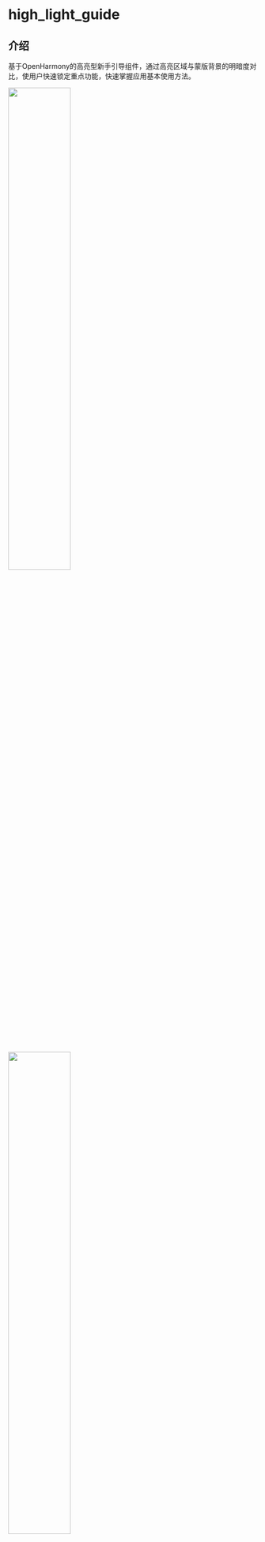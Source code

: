 ﻿# high_light_guide

## 介绍

基于OpenHarmony的高亮型新手引导组件，通过高亮区域与蒙版背景的明暗度对比，使用户快速锁定重点功能，快速掌握应用基本使用方法。

<img src="screenshot/highLightGuide1.gif" width="50%"/>

<img src="screenshot/highLightGuide2.gif" width="50%"/>

## 下载安装

1.安装

```
ohpm install @ohos/high_light_guide
```
OpenHarmony ohpm 环境配置等更多内容，请参考[如何安装 OpenHarmony ohpm 包](https://gitee.com/openharmony-tpc/docs/blob/master/OpenHarmony_har_usage.md) 。

2.在需要使用的页面导入引导页组件，如Index.ets:

```
import { HighLightGuideBuilder,HighLightGuideComponent,Controller,GuidePage,HighLightShape,RectF} from '@ohos/high_light_guide'
```

## 使用说明

```
// 引入引导页
import { Controller, GuidePage, HighLightGuideBuilder, HighLightGuideComponent, RectF } from '@ohos/high_light_guide'

private builder: HighLightGuideBuilder | null = null;
private controller: Controller | null = null;

// 初始化引导页构建类
aboutToAppear() {
  this.builder = new HighLightGuideBuilder()
    .setLabel('guide1')
    .alwaysShow(true)
    .addGuidePage(GuidePage.newInstance()
      .addHighLight('Simple')
      .addHighLight(new RectF(0, 310, 200, 360))
      .setHighLightIndicator(this.SimpleIndicator))
}

build() {
  Column() {
    Stack() {
    
      // 添加引导页布局
      HighLightGuideComponent({
        highLightContainer: this.HighLightComponent, // 引导页覆盖时的内容布局插槽
        currentHLIndicator: null, // 引导页的引导层插槽
        builder: this.builder, // 引导页的通用配置构建类
        onReady: (controller: Controller) => { // 引导页准备好的回调，获取引导页控制器
          this.controller = controller; 
        }
      })
    }
  }
  .width('100%')
}

@Builder
private HighLightComponent() {
  Column() {
    ... // 布局内容
  }.alignItems(HorizontalAlign.Start)
  .width('100%')
  .height('100%');
}

@Builder
private SimpleIndicator() {
  ... // 引导层内容
}
```

## 接口说明

**HighLightGuideBuilder**

引导页组件的通用配置项构建类。

**setLabel**

public setLabel(label: string): HighLightGuideBuilder;

为引导页设置label标签，用于保存引导页的已显示次数。

参数：

| 参数名   | 类型     | 必填 | 说明        |
|-------|--------| ---- |-----------|
| label | string | 是   | 引导页的标签名称。 |

返回值：

| 类型   | 说明            |
| ------ |---------------|
| HighLightGuideBuilder | 引导页通用配置项的构建类。 |

**setShowCounts**

public setShowCounts(count: number): HighLightGuideBuilder;

配合引导页label标签，限制引导页组件的显示次数，显示次数需要设置为正整数，alwaysShow为true时失效。

参数

| 参数名 | 类型   | 必填 | 说明               |
| ------ | ------ | ---- | ------------------ |
| count  | number | 是   | 引导页的显示次数。 |

返回值：

| 类型                  | 说明                       |
| --------------------- | -------------------------- |
| HighLightGuideBuilder | 引导页通用配置项的构建类。 |

**alwaysShow**

public alwaysShow(isAlways: boolean): HighLightGuideBuilder;

设置组件是否永久显示，优先级高于setShowCounts方法，设置为true时，setShowCounts方法失效。

| 参数名   | 类型    | 必填 | 说明                 |
| -------- | ------- | ---- | -------------------- |
| isAlways | boolean | 是   | 引导页是否永久显示。 |

返回值：

| 类型                  | 说明                       |
| --------------------- | -------------------------- |
| HighLightGuideBuilder | 引导页通用配置项的构建类。 |

**addGuidePage**

public addGuidePage(page: GuidePage): HighLightGuideBuilder;

为引导页组件添加引导页配置。

| 参数名 | 类型      | 必填 | 说明         |
| ------ | --------- | ---- | ------------ |
| page   | GuidePage | 是   | 引导页配置。 |

返回值：

| 类型                  | 说明                       |
| --------------------- | -------------------------- |
| HighLightGuideBuilder | 引导页通用配置项的构建类。 |

**setOnGuideChangedListener**

public setOnGuideChangedListener(listener: OnGuideChangedListener | null): HighLightGuideBuilder;

为引导页组件添加显示/移除监听。

参数：

| 参数名   | 类型                                 | 必填 | 说明                     |
| -------- |------------------------------------| ---- | ------------------------ |
| listener | OnGuideChangedListener &#124; null | 是   | 引导页的显示状态监听器。 |

**OnGuideChangedListener**

| 方法名    | 参数                  | 说明       |
| --------- | --------------------- | ---------- |
| onShowed  | controller:Controller | 引导页显示 |
| onRemoved | controller:Controller | 引导页移除 |

返回值：

| 类型                  | 说明                       |
| --------------------- | -------------------------- |
| HighLightGuideBuilder | 引导页通用配置项的构建类。 |

**setOnPageChangedListener**

public setOnPageChangedListener(listener: OnPageChangedListener | null): HighLightGuideBuilder;

为引导页组件添加引导页页面切换监听。

参数：

| 参数名   | 类型                                | 必填 | 说明                     |
| -------- |-----------------------------------| ---- | ------------------------ |
| listener | OnPageChangedListener &#124; null | 是   | 引导页的页面切换监听器。 |

**OnPageChangedListener**

| 方法名        | 参数              | 说明                        |
| ------------- | ----------------- | --------------------------- |
| onPageChanged | pageIndex: number | 引导页当前显示的页面index。 |

返回值：

| 类型                  | 说明                       |
| --------------------- | -------------------------- |
| HighLightGuideBuilder | 引导页通用配置项的构建类。 |

**GuidePage**

引导页页面配置项构建类。

**newInstance**

public static newInstance(): GuidePage;

获取引导页的实例。

返回值：

| 类型      | 说明                         |
| --------- | ---------------------------- |
| GuidePage | 引导页页面配置项构建类实例。 |

**addHighLight**

public addHighLight(componentId: string): GuidePage;

添加高亮组件（componentId需要整个应用内唯一），默认高亮区域为矩形。

参数：

| 参数名      | 类型   | 必填 | 说明               |
| ----------- | ------ | ---- | ------------------ |
| componentId | string | 是   | 高亮组件的唯一id。 |

返回值：

| 类型      | 说明                         |
| --------- | ---------------------------- |
| GuidePage | 引导页页面配置项构建类实例。 |

**addHighLight**

public addHighLight(componentId: string, shape: HighLightShape): GuidePage;

添加高亮组件（componentId需要整个应用内唯一），支持设置高亮区域形状，默认形状为矩形。

参数：

| 参数名      | 类型           | 必填 | 说明               |
| ----------- | -------------- | ---- | ------------------ |
| componentId | string         | 是   | 高亮组件的唯一id。 |
| shape       | HighLightShape | 是   | 高亮区域的形状。   |

返回值：

| 类型      | 说明                         |
| --------- | ---------------------------- |
| GuidePage | 引导页页面配置项构建类实例。 |

**addHighLight**

public addHighLight(componentId: string, shape: HighLightShape, padding: number): GuidePage;

添加高亮组件（componentId需要整个应用内唯一），支持设置高亮区域形状，默认形状为矩形，支持设置组件padding。

参数：

| 参数名      | 类型           | 必填 | 说明                             |
| ----------- | -------------- | ---- | -------------------------------- |
| componentId | string         | 是   | 高亮组件的唯一id。               |
| shape       | HighLightShape | 是   | 高亮区域的形状。                 |
| padding     | number         | 是   | 高亮区域距离组件实际坐标的边距。 |

返回值：

| 类型      | 说明                         |
| --------- | ---------------------------- |
| GuidePage | 引导页页面配置项构建类实例。 |

**addHighLight**

public addHighLight(componentId: string, shape: HighLightShape, round: number, padding: number): GuidePage;

添加高亮组件（componentId需要整个应用内唯一），支持设置高亮区域形状，默认形状为矩形，支持设置组件的圆角弧度（仅在shape=HighLightShape.ROUND_RECTANGLE时有效），支持设置组件padding。

参数：

| 参数名      | 类型           | 必填 | 说明                                 |
| ----------- | -------------- | ---- | ------------------------------------ |
| componentId | string         | 是   | 高亮组件的唯一id。                   |
| shape       | HighLightShape | 是   | 高亮区域的形状。                     |
| round       | number         | 是   | 圆角矩形的圆角弧度。                 |
| padding     | number         | 是   | 高亮区域边缘距离组件实际坐标的边距。 |

返回值：

| 类型      | 说明                         |
| --------- | ---------------------------- |
| GuidePage | 引导页页面配置项构建类实例。 |

**addHighLight**

public addHighLight(rectF: RectF): GuidePage;

添加指定高亮区域，默认高亮区域为矩形。

参数：

| 参数名 | 类型  | 必填 | 说明           |
| ------ | ----- | ---- | -------------- |
| rectF  | RectF | 是   | 指定高亮区域。 |

返回值：

| 类型      | 说明                         |
| --------- | ---------------------------- |
| GuidePage | 引导页页面配置项构建类实例。 |

**addHighLight**

public addHighLight(rectF: RectF, shape: HighLightShape): GuidePage;

添加指定高亮区域，支持设置高亮区域形状，默认形状为矩形。

| 参数名 | 类型           | 必填 | 说明             |
| ------ | -------------- | ---- | ---------------- |
| rectF  | RectF          | 是   | 指定高亮区域。   |
| shape  | HighLightShape | 是   | 高亮区域的形状。 |

返回值：

| 类型      | 说明                         |
| --------- | ---------------------------- |
| GuidePage | 引导页页面配置项构建类实例。 |

**addHighLight**

public addHighLight(rectF: RectF, shape: HighLightShape, round: number): GuidePage;

添加指定高亮区域，支持设置高亮区域形状，默认形状为矩形，支持设置组件的圆角弧度（仅在shape=HighLightShape.ROUND_RECTANGLE时有效）。

参数：

| 参数名 | 类型           | 必填 | 说明                 |
| ------ | -------------- | ---- | -------------------- |
| rectF  | RectF          | 是   | 指定高亮区域。       |
| shape  | HighLightShape | 是   | 高亮区域的形状。     |
| round  | number         | 是   | 圆角矩形的圆角弧度。 |

返回值：

| 类型      | 说明                         |
| --------- | ---------------------------- |
| GuidePage | 引导页页面配置项构建类实例。 |

**addHighLightWithOptions**

public addHighLightWithOptions(componentId: string, options: HighLightOptions): GuidePage;

添加高亮组件（componentId需要整个应用内唯一），默认高亮区域为矩形，支持设置高亮区域的额外配置，包括高亮区域的点击事件，重绘高亮图形，每次显示引导页时更新组件的位置。

参数：

| 参数名      | 类型             | 必填 | 说明                 |
| ----------- | ---------------- | ---- | -------------------- |
| componentId | string           | 是   | 高亮组件的唯一id。   |
| options     | HighLightOptions | 是   | 高亮区域的额外配置。 |

返回值：

| 类型      | 说明                         |
| --------- | ---------------------------- |
| GuidePage | 引导页页面配置项构建类实例。 |

**addHighLightWithOptions**

public addHighLightWithOptions(componentId: string, shape: HighLightShape, options: HighLightOptions): GuidePage;

添加高亮组件（componentId需要整个应用内唯一），支持设置高亮区域形状，默认形状为矩形，支持设置高亮区域的额外配置，包括高亮区域的点击事件，重绘高亮图形，每次显示引导页时更新组件的位置。

参数：

| 参数名      | 类型             | 必填 | 说明                 |
| ----------- | ---------------- | ---- | -------------------- |
| componentId | string           | 是   | 高亮组件的唯一id。   |
| shape       | HighLightShape   | 是   | 高亮区域的形状。     |
| options     | HighLightOptions | 是   | 高亮区域的额外配置。 |

返回值：

| 类型      | 说明                         |
| --------- | ---------------------------- |
| GuidePage | 引导页页面配置项构建类实例。 |

**addHighLightWithOptions**

public addHighLightWithOptions(componentId: string, shape: HighLightShape, round: number, padding: number, options: HighLightOptions): GuidePage;

添加高亮组件（componentId需要整个应用内唯一），支持设置高亮区域形状，默认形状为矩形，支持设置组件的圆角弧度（仅在shape=HighLightShape.ROUND_RECTANGLE时有效），支持设置组件padding，支持设置高亮区域的额外配置，包括高亮区域的点击事件，重绘高亮图形，每次显示引导页时更新组件的位置。

参数：

| 参数名      | 类型             | 必填 | 说明                                 |
| ----------- | ---------------- | ---- | ------------------------------------ |
| componentId | string           | 是   | 高亮组件的唯一id。                   |
| shape       | HighLightShape   | 是   | 高亮区域的形状。                     |
| round       | number           | 是   | 圆角矩形的圆角弧度。                 |
| padding     | number           | 是   | 高亮区域边缘距离组件实际坐标的边距。 |
| options     | HighLightOptions | 是   | 高亮区域的额外配置。                 |

返回值：

| 类型      | 说明                         |
| --------- | ---------------------------- |
| GuidePage | 引导页页面配置项构建类实例。 |

**addHighLight**

public addHighLightWithOptions(rectF: RectF, options: HighLightOptions): GuidePage;

添加指定高亮区域，默认高亮区域为矩形，支持设置高亮区域的额外配置，包括高亮区域的点击事件，重绘高亮图形，每次显示引导页时更新组件的位置。

参数：

| 参数名  | 类型             | 必填 | 说明                 |
| ------- | ---------------- | ---- | -------------------- |
| rectF   | RectF            | 是   | 指定高亮区域。       |
| options | HighLightOptions | 是   | 高亮区域的额外配置。 |

返回值：

| 类型      | 说明                         |
| --------- | ---------------------------- |
| GuidePage | 引导页页面配置项构建类实例。 |

**addHighLight**

public addHighLightWithOptions(rectF: RectF, shape: HighLightShape, options: HighLightOptions): GuidePage;

添加指定高亮区域，支持设置高亮区域形状，默认形状为矩形，支持设置高亮区域的额外配置，包括高亮区域的点击事件，重绘高亮图形，每次显示引导页时更新组件的位置。

参数：

| 参数名  | 类型             | 必填 | 说明                 |
| ------- | ---------------- | ---- | -------------------- |
| rectF   | RectF            | 是   | 指定高亮区域。       |
| shape   | HighLightShape   | 是   | 高亮区域的形状。     |
| options | HighLightOptions | 是   | 高亮区域的额外配置。 |

返回值：

| 类型      | 说明                         |
| --------- | ---------------------------- |
| GuidePage | 引导页页面配置项构建类实例。 |

**addHighLight**

public addHighLightWithOptions(rectF: RectF, shape: HighLightShape, round: number, options: HighLightOptions): GuidePage;

添加指定高亮区域，支持设置高亮区域形状，默认形状为矩形，支持设置组件的圆角弧度（仅在shape=HighLightShape.ROUND_RECTANGLE时有效），支持设置高亮区域的额外配置，包括高亮区域的点击事件，重绘高亮图形，每次显示引导页时更新组件的位置。

参数：

| 参数名  | 类型             | 必填 | 说明                 |
| ------- | ---------------- | ---- | -------------------- |
| rectF   | RectF            | 是   | 指定高亮区域。       |
| shape   | HighLightShape   | 是   | 高亮区域的形状。     |
| round   | number           | 是   | 圆角矩形的圆角弧度。 |
| options | HighLightOptions | 是   | 高亮区域的额外配置。 |

返回值：

| 类型      | 说明                         |
| --------- | ---------------------------- |
| GuidePage | 引导页页面配置项构建类实例。 |

**setBackgroundColor**

public setBackgroundColor(backgroundColor: string): GuidePage;

为引导页页面添加蒙版背景色，默认颜色为#b2000000。

参数：

| 参数名          | 类型   | 必填 | 说明                 |
| --------------- | ------ | ---- | -------------------- |
| backgroundColor | string | 是   | 引导页的蒙版背景色。 |

返回值：

| 类型      | 说明                         |
| --------- | ---------------------------- |
| GuidePage | 引导页页面配置项构建类实例。 |

**getBackgroundColor**

public getBackgroundColor(): string;

获取引导页页面的蒙版背景色，默认颜色为#b2000000。

返回值：

| 类型   | 说明                     |
| ------ | ------------------------ |
| string | 引导页页面的蒙版背景色。 |

**setEnterAnimation**

public setEnterAnimation(enterAnimation: AnimatorOptions | null): GuidePage;

为引导页页面添加进入动画，当前仅支持透明度动画。

参数：

| 参数名         | 类型                          | 必填 | 说明                   |
| -------------- |-----------------------------| ---- | ---------------------- |
| enterAnimation | AnimatorOptions &#124; null | 是   | 引导页页面的进入动画。 |

返回值：

| 类型      | 说明                         |
| --------- | ---------------------------- |
| GuidePage | 引导页页面配置项构建类实例。 |

**getEnterAnimation**

public getEnterAnimation(): AnimatorOptions | null;

获取引导页页面的进入动画。

返回值：

| 类型                          | 说明               |
|-----------------------------| ------------------ |
| AnimatorOptions &#124; null | 引导页的进入动画。 |

**setExitAnimation**

public setExitAnimation(exitAnimation: AnimatorOptions | null): GuidePage;

为引导页页面添加退出动画，当前仅支持透明度动画。

参数：

| 参数名        | 类型                          | 必填 | 说明                   |
| ------------- |-----------------------------| ---- | ---------------------- |
| exitAnimation | AnimatorOptions &#124; null | 是   | 引导页页面的退出动画。 |

返回值：

| 类型      | 说明                         |
| --------- | ---------------------------- |
| GuidePage | 引导页页面配置项构建类实例。 |

**getExitAnimation**

public getExitAnimation(): AnimatorOptions | null;

获取引导页页面的退出动画。

返回值：

| 类型                          | 说明               |
|-----------------------------| ------------------ |
| AnimatorOptions &#124; null | 引导页的退出动画。 |

**setEverywhereCancelable**

public setEverywhereCancelable(everywhereCancelable: boolean): GuidePage;

是否支持点击引导页任意位置进入下一个引导页，如果没有下一引导页，则移除引导页。

参数：

| 参数名               | 类型    | 必填 | 说明                                         |
| -------------------- | ------- | ---- | -------------------------------------------- |
| everywhereCancelable | boolean | 是   | 是否支持点击引导页任意位置进入下一个引导页。 |

返回值：

| 类型      | 说明                         |
| --------- | ---------------------------- |
| GuidePage | 引导页页面配置项构建类实例。 |

**isEverywhereCancelable**

public isEverywhereCancelable(): boolean;

获取是否支持点击引导页任意位置进入下一个引导页。

返回值：

| 类型    | 说明                                         |
| ------- | -------------------------------------------- |
| boolean | 是否支持点击引导页任意位置进入下一个引导页。 |

**isEmpty**

public isEmpty(): boolean;

当前引导页组件是否为空，即引导页页数是否为0。

返回值：

| 类型    | 说明                     |
| ------- | ------------------------ |
| boolean | 当前引导页组件是否为空。 |

**getHighLights**

public getHighLights(): HighLight[];

获取引导页高亮区域的属性信息。

返回值：

| 类型        | 说明                       |
| ----------- | -------------------------- |
| HighLight[] | 引导页高亮区域的属性信息。 |

**setHighLightIndicator**

public setHighLightIndicator(indicator: Function | null): GuidePage;

设置引导页的引导层，引导层布局需要为@Builder注解标准的布局函数。

参数：

| 参数名    | 类型                   | 必填 | 说明                         |
| --------- |----------------------| ---- | ---------------------------- |
| indicator | Function &#124; null | 是   | 当前引导页的引导层布局函数。 |

返回值：

| 类型      | 说明                         |
| --------- | ---------------------------- |
| GuidePage | 引导页页面配置项构建类实例。 |

**getHighLightIndicator**

public getHighLightIndicator(): Function | null;

获取引导页的引导层布局，引导层布局需要为@Builder注解标注的布局函数。

返回值：

| 类型                   | 说明                         |
|----------------------| ---------------------------- |
| Function &#124; null | 当前引导页的引导层布局函数。 |

**Controller**

引导页组件的控制器。

**show**

public show(): void;

显示引导页。

**showPage**

public showPage(position: number): void;

显示指定引导页，postion从0开始。

参数：

| 参数名   | 类型   | 必填 | 说明            |
| -------- | ------ | ---- | --------------- |
| position | number | 是   | 引导页的index。 |

**showPreviewPage**

public showPreviewPage(): void;

显示上一引导页。

**remove**

public remove(): void;

移除引导页。

**isShowing**

public isShowing(): boolean;

指示引导页是否正在显示。

返回值：

| 类型    | 说明                     |
| ------- | ------------------------ |
| boolean | 指示引导页是否正在显示。 |

**isAnimationRunning**

public isAnimationRunning(): boolean;

指示引导页是否有动画正在运行。

返回值：

| 类型    | 说明                           |
| ------- | ------------------------------ |
| boolean | 指示引导页是否有动画正在运行。 |

**resetLabel**

public resetLabel(): void;

重置当前引导页的已显示次数为0。

**resetLabel**

public resetLabel(label: string): void;

重置指定标签名称的引导页的已显示次数为0。

参数：

| 参数名 | 类型   | 必填 | 说明         |
| ------ | ------ | ---- | ------------ |
| label  | string | 是   | 引导页标签。 |

**HighLightShape**

高亮区域的形状类型。

| 类型            | 说明     |
| --------------- | -------- |
| CIRCLE          | 圆形     |
| RECTANGLE       | 矩形     |
| OVAL            | 椭圆     |
| ROUND_RECTANGLE | 圆角矩形 |

**RectF**

矩形区域对象。

**构造函数**

 constructor(rect: RectF);

根据指定RectF对象创建

constructor(left: number, top: number, right: number, bottom: number);

根据坐标创建RectF对象。

参数：

| 参数名 | 类型   | 必填 | 说明                    |
| ------ | ------ | ---- | ----------------------- |
| left   | number | 是   | 矩形区域左上角的X坐标。 |
| top    | number | 是   | 矩形区域左上角的Y坐标。 |
| right  | number | 是   | 矩形区域右下角的X坐标。 |
| bottom | number | 是   | 矩形区域右下角的Y坐标。 |

**getCenterX**

public getCenterX(): number;

获取矩形区域的中心点X坐标。

返回值：

| 类型   | 说明                    |
| ------ | ----------------------- |
| number | 矩形区域的中心点X坐标。 |

**getCenterY**

public getCenterY(): number;

获取矩形区域的中心点Y坐标。

返回值：

| 类型   | 说明                    |
| ------ | ----------------------- |
| number | 矩形区域的中心点Y坐标。 |

**getWidth**

public getWidth(): number;

获取矩形区域的宽。

返回值：

| 类型   | 说明           |
| ------ | -------------- |
| number | 矩形区域的宽。 |

**getHeight**

public getHeight(): number;

获取矩形区域的高。

返回值：

| 类型   | 说明           |
| ------ | -------------- |
| number | 矩形区域的高。 |

**HighLightOptionsBuilder**

高亮区域的额外配置构建类。

**setOnClickListener**

public setOnClickListener(listener: OnClickListener | null): HighLightOptionsBuilder;

参数：

| 参数名   | 类型                           | 必填 | 说明                 |
| -------- |------------------------------| ---- | -------------------- |
| listener | OnClickListener &#124; nulll | 是   | 高亮区域的点击事件。 |

**OnClickListener**

| 方法名  | 参数 | 说明                 |
| ------- | ---- | -------------------- |
| onClick | NA   | 高亮区域的点击事件。 |

返回值：

| 类型                    | 说明                           |
| ----------------------- | ------------------------------ |
| HighLightOptionsBuilder | 高亮区域的额外配置构建类实例。 |

**setOnHighLightDrewListener**

public setOnHighLightDrewListener(listener: OnHighLightDrewListener | null): HighLightOptionsBuilder;

参数：

| 参数名   | 类型                                   | 必填 | 说明                     |
| -------- |--------------------------------------| ---- | ------------------------ |
| listener | OnHighLightDrewListener &#124; nulll | 是   | 高亮区域的图形重绘事件。 |

**OnHighLightDrewListener**

| 方法名          | 参数                                                    | 说明                     |
| --------------- | ------------------------------------------------------- | ------------------------ |
| onHighLightDrew | canvasContext2d: CanvasRenderingContext2D, rectF: RectF | 高亮区域的图形重绘事件。 |

返回值：

| 类型                    | 说明                           |
| ----------------------- | ------------------------------ |
| HighLightOptionsBuilder | 高亮区域的额外配置构建类实例。 |

**isFetchLocationEveryTime**

public isFetchLocationEveryTime(isFetchLocation: boolean): HighLightOptionsBuilder;

是否每次显示引导页时更新组件的位置。

参数：

| 参数名          | 类型    | 必填 | 说明                                 |
| --------------- | ------- | ---- | ------------------------------------ |
| isFetchLocation | boolean | 是   | 是否每次显示引导页时更新组件的位置。 |

返回值：

| 类型                    | 说明                           |
| ----------------------- | ------------------------------ |
| HighLightOptionsBuilder | 高亮区域的额外配置构建类实例。 |

**build**

public build(): HighLightOptions ;

构建高亮区域的额外配置。

返回值：

| 类型             | 说明                   |
| ---------------- | ---------------------- |
| HighLightOptions | 高亮区域的额外配置类。 |

**HighLightGuideComponent**

引导页组件。

参数：

| 参数名             | 类型                          | 必填 | 说明                         |
| ------------------ | ----------------------------- | ---- | ---------------------------- |
| highLightContainer | @Builder                      | 是   | 引导页组件的内容布局插槽。   |
| currentHLIndicator | @Builder&#124;null            | 是   | 引导页的引导层布局插槽       |
| builder            | HighLightGuideBuilder         | 是   | 引导页组件的通用配置项构建类 |
| onReady            | (controller:Controller)=>void | 是   | 引导页准备好时的回调函数     |

**<font color='red'>注意点集锦</font>**

1. 组件不支持焦点穿透事件。

2. 组件label需要必传。
3. 每个组件的id要全局（整个应用内）唯一。
4. 每个组件设置的显示次数，应为正整数。
5. RectF矩形区域设置的坐标要基于父组件的坐标，取相对坐标。
6. RectF矩形区域的坐标，左上角的坐标要小于右下角的坐标。
7. 目前仅支持透明度动画。
8. padding参数只对高亮区域为带有id的组件有效。
9. round参数只在shape=HighLightShape.ROUND_RECTANGLE时有效。
10. alwaysShow的优先级高于showCounts。
11. everywhereCancleable的优先级高于额外配置中的点击事件。
12. HighLightDrewListener的优先级高于HighLightShape配置。

## 约束与限制

在下述版本验证通过：
DevEco Studio: 4.1 Canary2(4.1.3.322), SDK: API11 (4.1.0.36)
DevEco Studio: 4.0 Release(4.0.3.413), SDK: API10 (4.0.10.3)

## 目录结构

```
|---- ohos_highlightguide
|     |---- AppScrope  # 工程信息文件夹
|     |---- entry  # 示例代码文件夹
|     |---- library  # 引导页组件
|           |---- src/main  # 模块代码
|                |---- ets/highlightguide   # 模块代码
|                     |---- HighLightGuideComponent.ets # 高亮引导页对外暴漏组件
|                     |---- core # 高亮引导页组件控制器及通用配置构造类 
|                     |---- interface # 引导页组件的高亮区域点击事件监听、显示/移除监听、页面切换监听、高亮区域重绘监听
|                     |---- model # 用于构建高亮引导页组件的数据模型
|                     |---- util # 用于构建高亮引导页组件的坐标处理工具类
|           |---- index.ets          # 入口文件
|           |---- *.json5      # 配置文件
|     |---- README.md  # 安装使用方法
|     |---- README.OpenSource  # 开源说明
|     |---- CHANGELOG.md  # 更新日志
```

## 贡献代码

使用过程中发现任何问题都可以提 [Issue](https://gitee.com/openharmony-sig/ohos_highlightguide/issues) 给我们，当然，我们也非常欢迎你给我们发 [PR](https://gitee.com/openharmony-sig/ohos_highlightguide/pulls) 。

## 开源协议

本项目基于 [Apache-2.0 License](https://gitee.com/openharmony-sig/ohos_highlightguide/blob/master/LICENSE) ，请自由地享受和参与开源。
